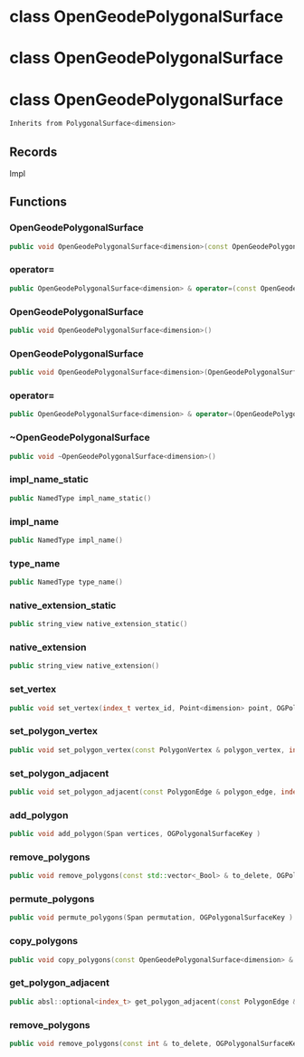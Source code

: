 # class OpenGeodePolygonalSurface

# class OpenGeodePolygonalSurface

# class OpenGeodePolygonalSurface


```cpp
Inherits from PolygonalSurface<dimension>
```



## Records

Impl



## Functions

### OpenGeodePolygonalSurface

```cpp
public void OpenGeodePolygonalSurface<dimension>(const OpenGeodePolygonalSurface<dimension> & )
```


### operator=

```cpp
public OpenGeodePolygonalSurface<dimension> & operator=(const OpenGeodePolygonalSurface<dimension> & )
```


### OpenGeodePolygonalSurface

```cpp
public void OpenGeodePolygonalSurface<dimension>()
```


### OpenGeodePolygonalSurface

```cpp
public void OpenGeodePolygonalSurface<dimension>(OpenGeodePolygonalSurface<dimension> && other)
```


### operator=

```cpp
public OpenGeodePolygonalSurface<dimension> & operator=(OpenGeodePolygonalSurface<dimension> && other)
```


### ~OpenGeodePolygonalSurface

```cpp
public void ~OpenGeodePolygonalSurface<dimension>()
```


### impl_name_static

```cpp
public NamedType impl_name_static()
```


### impl_name

```cpp
public NamedType impl_name()
```


### type_name

```cpp
public NamedType type_name()
```


### native_extension_static

```cpp
public string_view native_extension_static()
```


### native_extension

```cpp
public string_view native_extension()
```


### set_vertex

```cpp
public void set_vertex(index_t vertex_id, Point<dimension> point, OGPolygonalSurfaceKey )
```


### set_polygon_vertex

```cpp
public void set_polygon_vertex(const PolygonVertex & polygon_vertex, index_t vertex_id, OGPolygonalSurfaceKey )
```


### set_polygon_adjacent

```cpp
public void set_polygon_adjacent(const PolygonEdge & polygon_edge, index_t adjacent_id, OGPolygonalSurfaceKey )
```


### add_polygon

```cpp
public void add_polygon(Span vertices, OGPolygonalSurfaceKey )
```


### remove_polygons

```cpp
public void remove_polygons(const std::vector<_Bool> & to_delete, OGPolygonalSurfaceKey )
```

### permute_polygons

```cpp
public void permute_polygons(Span permutation, OGPolygonalSurfaceKey )
```


### copy_polygons

```cpp
public void copy_polygons(const OpenGeodePolygonalSurface<dimension> & surface_mesh, OGPolygonalSurfaceKey )
```


### get_polygon_adjacent

```cpp
public absl::optional<index_t> get_polygon_adjacent(const PolygonEdge & polygon_edge)
```


### remove_polygons

```cpp
public void remove_polygons(const int & to_delete, OGPolygonalSurfaceKey )
```




